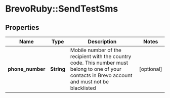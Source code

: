 # BrevoRuby::SendTestSms

## Properties
Name | Type | Description | Notes
------------ | ------------- | ------------- | -------------
**phone_number** | **String** | Mobile number of the recipient with the country code. This number must belong to one of your contacts in Brevo account and must not be blacklisted | [optional] 


